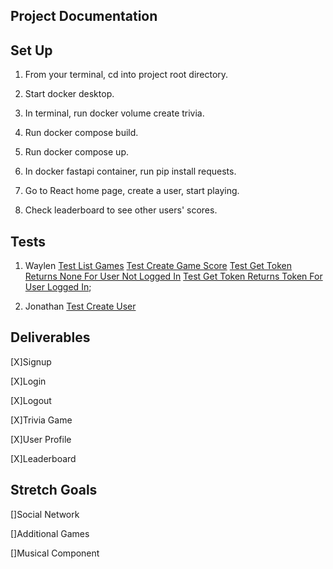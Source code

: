 ## Project Documentation

## Set Up

1. From your terminal, cd into project root directory.

2. Start docker desktop.

3. In terminal, run docker volume create trivia.

4. Run docker compose build.

5. Run docker compose up.

6. In docker fastapi container, run pip install requests.

7. Go to React home page, create a user, start playing.

8. Check leaderboard to see other users' scores.

## Tests

1. Waylen
   [Test List Games](/fast_api/tests/test_games_routes.py)
   [Test Create Game Score](/fast_api/tests/test_games_routes.py)
   [Test Get Token Returns None For User Not Logged In](/fast_api/tests/test_get_token.py)
   [Test Get Token Returns Token For User Logged In](/fast_api/tests/test_get_token.py);

2. Jonathan
   [Test Create User](/fast_api/tests/test_users_routes.py)

## Deliverables

[X]Signup

[X]Login

[X]Logout

[X]Trivia Game

[X]User Profile

[X]Leaderboard

## Stretch Goals

[]Social Network

[]Additional Games

[]Musical Component
